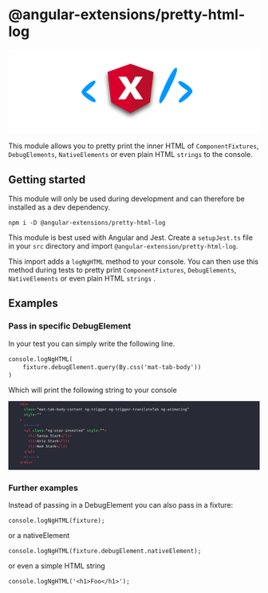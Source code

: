 # @angular-extensions/pretty-html-log

![logNgHTML](https://raw.githubusercontent.com/angular-extensions/pretty-html-log/master/images/logo.png)

This module allows you to pretty print the inner HTML
of `ComponentFixtures`,
`DebugElements`, `NativeElements` or even plain HTML `strings` to the console.

## Getting started

This module will only be used during development and can therefore
be installed as a dev dependency.

```
npm i -D @angular-extensions/pretty-html-log
```

This module is best used with Angular and Jest. Create a
`setupJest.ts` file in your `src` directory and import
`@angular-extension/pretty-html-log`.

This import adds a `logNgHTML` method to your console. You can then
use this method during tests to pretty print `ComponentFixtures`,
`DebugElements`, `NativeElements` or even plain HTML `strings` .

## Examples

### Pass in specific DebugElement

In your test you can simply write the following line.

```
console.logNgHTML(
    fixture.debugElement.query(By.css('mat-tab-body'))
)
```

Which will print the following string to your console

![logNgHTML](https://raw.githubusercontent.com/angular-extensions/pretty-html-log/master/images/output.png)

### Further examples

Instead of passing in a DebugElement you can also pass in a fixture:

```
console.logNgHTML(fixture);
```

or a nativeElement

```
console.logNgHTML(fixture.debugElement.nativeElement);
```

or even a simple HTML string

```
console.logNgHTML('<h1>Foo</h1>');
```
